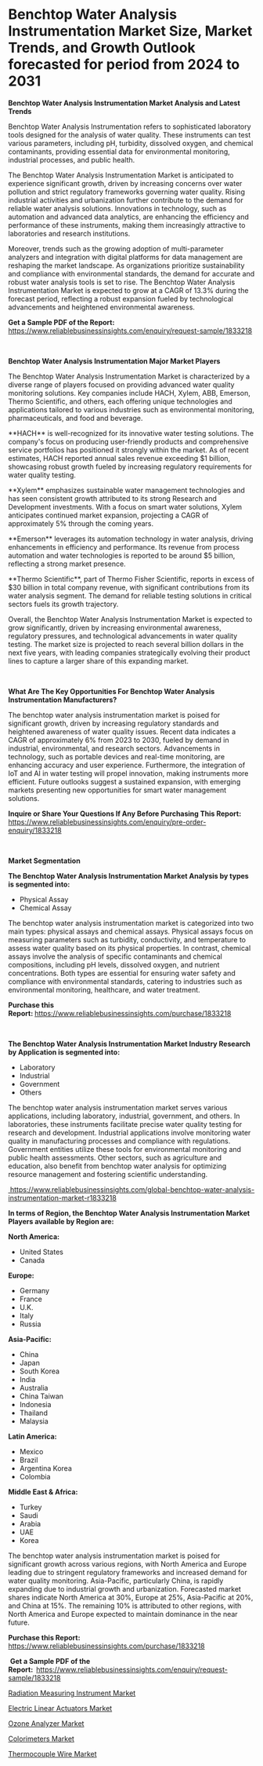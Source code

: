 <p><h1>Benchtop Water Analysis Instrumentation Market Size, Market Trends, and Growth Outlook forecasted for period from 2024 to 2031</h1></p><p><strong>Benchtop Water Analysis Instrumentation Market Analysis and Latest Trends</strong></p>
<p><p>Benchtop Water Analysis Instrumentation refers to sophisticated laboratory tools designed for the analysis of water quality. These instruments can test various parameters, including pH, turbidity, dissolved oxygen, and chemical contaminants, providing essential data for environmental monitoring, industrial processes, and public health.</p><p>The Benchtop Water Analysis Instrumentation Market is anticipated to experience significant growth, driven by increasing concerns over water pollution and strict regulatory frameworks governing water quality. Rising industrial activities and urbanization further contribute to the demand for reliable water analysis solutions. Innovations in technology, such as automation and advanced data analytics, are enhancing the efficiency and performance of these instruments, making them increasingly attractive to laboratories and research institutions.</p><p>Moreover, trends such as the growing adoption of multi-parameter analyzers and integration with digital platforms for data management are reshaping the market landscape. As organizations prioritize sustainability and compliance with environmental standards, the demand for accurate and robust water analysis tools is set to rise. The Benchtop Water Analysis Instrumentation Market is expected to grow at a CAGR of 13.3% during the forecast period, reflecting a robust expansion fueled by technological advancements and heightened environmental awareness.</p></p>
<p><strong>Get a Sample PDF of the Report:&nbsp;</strong> <a href="https://www.reliablebusinessinsights.com/enquiry/request-sample/1833218?utm_campaign=1759&utm_medium=2&utm_source=Github&utm_content=ia&utm_term=19102024&utm_id=benchtop-water-analysis-instrumentation">https://www.reliablebusinessinsights.com/enquiry/request-sample/1833218</a></p>
<p>&nbsp;</p>
<p><strong>Benchtop Water Analysis Instrumentation Major Market Players</strong></p>
<p><p>The Benchtop Water Analysis Instrumentation Market is characterized by a diverse range of players focused on providing advanced water quality monitoring solutions. Key companies include HACH, Xylem, ABB, Emerson, Thermo Scientific, and others, each offering unique technologies and applications tailored to various industries such as environmental monitoring, pharmaceuticals, and food and beverage.</p><p>**HACH** is well-recognized for its innovative water testing solutions. The company's focus on producing user-friendly products and comprehensive service portfolios has positioned it strongly within the market. As of recent estimates, HACH reported annual sales revenue exceeding $1 billion, showcasing robust growth fueled by increasing regulatory requirements for water quality testing.</p><p>**Xylem** emphasizes sustainable water management technologies and has seen consistent growth attributed to its strong Research and Development investments. With a focus on smart water solutions, Xylem anticipates continued market expansion, projecting a CAGR of approximately 5% through the coming years.</p><p>**Emerson** leverages its automation technology in water analysis, driving enhancements in efficiency and performance. Its revenue from process automation and water technologies is reported to be around $5 billion, reflecting a strong market presence.</p><p>**Thermo Scientific**, part of Thermo Fisher Scientific, reports in excess of $30 billion in total company revenue, with significant contributions from its water analysis segment. The demand for reliable testing solutions in critical sectors fuels its growth trajectory.</p><p>Overall, the Benchtop Water Analysis Instrumentation Market is expected to grow significantly, driven by increasing environmental awareness, regulatory pressures, and technological advancements in water quality testing. The market size is projected to reach several billion dollars in the next five years, with leading companies strategically evolving their product lines to capture a larger share of this expanding market.</p></p>
<p>&nbsp;</p>
<p><strong>What Are The Key Opportunities For Benchtop Water Analysis Instrumentation Manufacturers?</strong></p>
<p><p>The benchtop water analysis instrumentation market is poised for significant growth, driven by increasing regulatory standards and heightened awareness of water quality issues. Recent data indicates a CAGR of approximately 6% from 2023 to 2030, fueled by demand in industrial, environmental, and research sectors. Advancements in technology, such as portable devices and real-time monitoring, are enhancing accuracy and user experience. Furthermore, the integration of IoT and AI in water testing will propel innovation, making instruments more efficient. Future outlooks suggest a sustained expansion, with emerging markets presenting new opportunities for smart water management solutions.</p></p>
<p><strong>Inquire or Share Your Questions If Any Before Purchasing This Report:</strong> <a href="https://www.reliablebusinessinsights.com/enquiry/pre-order-enquiry/1833218?utm_campaign=1759&utm_medium=2&utm_source=Github&utm_content=ia&utm_term=19102024&utm_id=benchtop-water-analysis-instrumentation">https://www.reliablebusinessinsights.com/enquiry/pre-order-enquiry/1833218</a></p>
<p>&nbsp;</p>
<p><strong>Market Segmentation</strong></p>
<p><strong>The Benchtop Water Analysis Instrumentation Market Analysis by types is segmented into:</strong></p>
<p><ul><li>Physical Assay</li><li>Chemical Assay</li></ul></p>
<p><p>The benchtop water analysis instrumentation market is categorized into two main types: physical assays and chemical assays. Physical assays focus on measuring parameters such as turbidity, conductivity, and temperature to assess water quality based on its physical properties. In contrast, chemical assays involve the analysis of specific contaminants and chemical compositions, including pH levels, dissolved oxygen, and nutrient concentrations. Both types are essential for ensuring water safety and compliance with environmental standards, catering to industries such as environmental monitoring, healthcare, and water treatment.</p></p>
<p><strong>Purchase this Report:&nbsp;</strong><a href="https://www.reliablebusinessinsights.com/purchase/1833218?utm_campaign=1759&utm_medium=2&utm_source=Github&utm_content=ia&utm_term=19102024&utm_id=benchtop-water-analysis-instrumentation">https://www.reliablebusinessinsights.com/purchase/1833218</a></p>
<p>&nbsp;</p>
<p><strong>The Benchtop Water Analysis Instrumentation Market Industry Research by Application is segmented into:</strong></p>
<p><ul><li>Laboratory</li><li>Industrial</li><li>Government</li><li>Others</li></ul></p>
<p><p>The benchtop water analysis instrumentation market serves various applications, including laboratory, industrial, government, and others. In laboratories, these instruments facilitate precise water quality testing for research and development. Industrial applications involve monitoring water quality in manufacturing processes and compliance with regulations. Government entities utilize these tools for environmental monitoring and public health assessments. Other sectors, such as agriculture and education, also benefit from benchtop water analysis for optimizing resource management and fostering scientific understanding.</p></p>
<p><a href="https://www.reliablebusinessinsights.com/global-benchtop-water-analysis-instrumentation-market-r1833218?utm_campaign=1759&utm_medium=2&utm_source=Github&utm_content=ia&utm_term=19102024&utm_id=benchtop-water-analysis-instrumentation">&nbsp;https://www.reliablebusinessinsights.com/global-benchtop-water-analysis-instrumentation-market-r1833218</a></p>
<p><strong>In terms of Region, the Benchtop Water Analysis Instrumentation Market Players available by Region are:</strong></p>
<p>
    <p> <strong> North America: </strong>
        <ul>
            <li>United States</li>
            <li>Canada</li>
        </ul>
        </p> 
    <p> <strong> Europe: </strong>
        <ul>
            <li>Germany</li>
            <li>France</li>
            <li>U.K.</li>
            <li>Italy</li>
            <li>Russia</li>
        </ul>
        </p> 
    <p> <strong> Asia-Pacific: </strong>
        <ul>
            <li>China</li>
            <li>Japan</li>
            <li>South Korea</li>
            <li>India</li>
            <li>Australia</li>
            <li>China Taiwan</li>
            <li>Indonesia</li>
            <li>Thailand</li>
            <li>Malaysia</li>
        </ul>
        </p> 
    <p> <strong> Latin America: </strong>
        <ul>
            <li>Mexico</li>
            <li>Brazil</li>
            <li>Argentina Korea</li>
            <li>Colombia</li>
        </ul>
        </p> 
    <p> <strong> Middle East & Africa: </strong>
        <ul>
            <li>Turkey</li>
            <li>Saudi</li>
            <li>Arabia</li>
            <li>UAE</li>
            <li>Korea</li>
        </ul>
    </p>
    </p>
<p><p>The benchtop water analysis instrumentation market is poised for significant growth across various regions, with North America and Europe leading due to stringent regulatory frameworks and increased demand for water quality monitoring. Asia-Pacific, particularly China, is rapidly expanding due to industrial growth and urbanization. Forecasted market shares indicate North America at 30%, Europe at 25%, Asia-Pacific at 20%, and China at 15%. The remaining 10% is attributed to other regions, with North America and Europe expected to maintain dominance in the near future.</p></p>
<p><strong>Purchase this Report: </strong><a href="https://www.reliablebusinessinsights.com/purchase/1833218?utm_campaign=1759&utm_medium=2&utm_source=Github&utm_content=ia&utm_term=19102024&utm_id=benchtop-water-analysis-instrumentation">https://www.reliablebusinessinsights.com/purchase/1833218</a></p>
<p>&nbsp;<strong>Get a Sample PDF of the Report:&nbsp;&nbsp;</strong><a href="https://www.reliablebusinessinsights.com/enquiry/request-sample/1833218?utm_campaign=1759&utm_medium=2&utm_source=Github&utm_content=ia&utm_term=19102024&utm_id=benchtop-water-analysis-instrumentation">https://www.reliablebusinessinsights.com/enquiry/request-sample/1833218</a></p>
<p><strong></strong></p>
<p><p><a href="https://www.linkedin.com/pulse/exploring-radiation-measuring-instrument-market-dynamics-5birf?utm_campaign=1759&utm_medium=2&utm_source=Github&utm_content=ia&utm_term=19102024&utm_id=benchtop-water-analysis-instrumentation">Radiation Measuring Instrument Market</a></p><p><a href="https://www.linkedin.com/pulse/electric-linear-actuators-market-research-report-exploring-85hpf?utm_campaign=1759&utm_medium=2&utm_source=Github&utm_content=ia&utm_term=19102024&utm_id=benchtop-water-analysis-instrumentation">Electric Linear Actuators Market</a></p><p><a href="https://www.linkedin.com/pulse/global-ozone-analyzer-market-size-trends-analysis-regional-zdqdf?utm_campaign=1759&utm_medium=2&utm_source=Github&utm_content=ia&utm_term=19102024&utm_id=benchtop-water-analysis-instrumentation">Ozone Analyzer Market</a></p><p><a href="https://www.linkedin.com/pulse/colorimeters-market-forecasts-trends-impact-analysis-2024-bnxbf?utm_campaign=1759&utm_medium=2&utm_source=Github&utm_content=ia&utm_term=19102024&utm_id=benchtop-water-analysis-instrumentation">Colorimeters Market</a></p><p><a href="https://www.linkedin.com/pulse/global-thermocouple-wire-market-analysis-key-trends-future-ebrwf?utm_campaign=1759&utm_medium=2&utm_source=Github&utm_content=ia&utm_term=19102024&utm_id=benchtop-water-analysis-instrumentation">Thermocouple Wire Market</a></p></p>